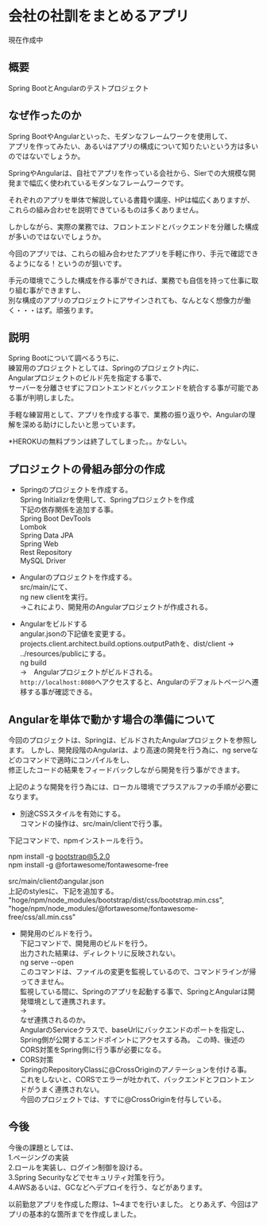# 会社の社訓をまとめるアプリ  
現在作成中
## 概要
Spring BootとAngularのテストプロジェクト

##  なぜ作ったのか
Spring BootやAngularといった、モダンなフレームワークを使用して、  
アプリを作ってみたい、あるいはアプリの構成について知りたいという方は多いのではないでしょうか。

SpringやAngularは、自社でアプリを作っている会社から、Sierでの大規模な開発まで幅広く使われているモダンなフレームワークです。  
  
それぞれのアプリを単体で解説している書籍や講座、HPは幅広くありますが、  
これらの組み合わせを説明できているものは多くありません。  
  
しかしながら、実際の業務では、フロントエンドとバックエンドを分離した構成が多いのではないでしょうか。  
  
今回のアプリでは、これらの組み合わせたアプリを手軽に作り、手元で確認できるようになる！というのが狙いです。  
  
手元の環境でこうした構成を作る事ができれば、業務でも自信を持って仕事に取り組む事ができますし、  
別な構成のアプリのプロジェクトにアサインされても、なんとなく想像力が働く・・・はず。頑張ります。  

##  説明
Spring Bootについて調べるうちに、  
練習用のプロジェクトとしては、Springのプロジェクト内に、  
Angularプロジェクトのビルド先を指定する事で、  
サーバーを分離させずにフロントエンドとバックエンドを統合する事が可能である事が判明しました。  
  
手軽な練習用として、アプリを作成する事で、業務の振り返りや、Angularの理解を深める助けにしたいと思っています。  
  
*HEROKUの無料プランは終了してしまった。。かなしい。
  
##  プロジェクトの骨組み部分の作成  
* Springのプロジェクトを作成する。  
Spring Initializrを使用して、Springプロジェクトを作成  
下記の依存関係を追加する事。  
Spring Boot DevTools  
Lombok  
Spring Data JPA  
Spring Web  
Rest Repository  
MySQL Driver  
  
* Angularのプロジェクトを作成する。  
src/main/にて、  
ng new clientを実行。  
→これにより、開発用のAngularプロジェクトが作成される。  

* Angularをビルドする  
angular.jsonの下記値を変更する。  
projects.client.architect.build.options.outputPathを、dist/client → ../resources/publicにする。  
ng build  
→　Angularプロジェクトがビルドされる。  
`http://localhost:8080`へアクセスすると、Angularのデフォルトページへ遷移する事が確認できる。





##  Angularを単体で動かす場合の準備について
今回のプロジェクトは、Springは、ビルドされたAngularプロジェクトを参照します。
しかし、開発段階のAngularは、より高速の開発を行う為に、ng serveなどのコマンドで適時にコンパイルをし、  
修正したコードの結果をフィードバックしながら開発を行う事ができます。  
  
上記のような開発を行う為には、ローカル環境でプラスアルファの手順が必要になります。  
  
* 別途CSSスタイルを有効にする。  
コマンドの操作は、src/main/clientで行う事。  

下記コマンドで、npmインストールを行う。  
  
npm install -g bootstrap@5.2.0  
npm install -g @fortawesome/fontawesome-free  
  
src/main/clientのangular.json  
上記のstylesに、下記を追加する。  
"hoge/npm/node_modules/bootstrap/dist/css/bootstrap.min.css",  
"hoge/npm/node_modules/@fortawesome/fontawesome-free/css/all.min.css"   
  
* 開発用のビルドを行う。  
下記コマンドで、開発用のビルドを行う。  
出力された結果は、ディレクトリに反映されない。  
ng serve --open  
このコマンドは、ファイルの変更を監視しているので、コマンドラインが帰ってきません。  
監視している間に、Springのアプリを起動する事で、SpringとAngularは開発環境として連携されます。  
→  
なぜ連携されるのか。  
AngularのServiceクラスで、baseUrlにバックエンドのポートを指定し、Spring側が公開するエンドポイントにアクセスする為。
この時、後述のCORS対策をSpring側に行う事が必要になる。
* CORS対策  
SpringのRepositoryClassに@CrossOriginのアノテーションを付ける事。  
これをしないと、CORSでエラーが吐かれて、バックエンドとフロントエンドがうまく連携されない。  
今回のプロジェクトでは、すでに@CrossOriginを付与している。
  
##  今後
今後の課題としては、  
1.ページングの実装  
2.ロールを実装し、ログイン制御を設ける。  
3.Spring Securityなどでセキュリティ対策を行う。  
4.AWSあるいは、GCなどへデプロイを行う、などがあります。  
  
以前勤怠アプリを作成した際は、1~4までを行いました。
とりあえず、今回はアプリの基本的な箇所までを作成しました。
